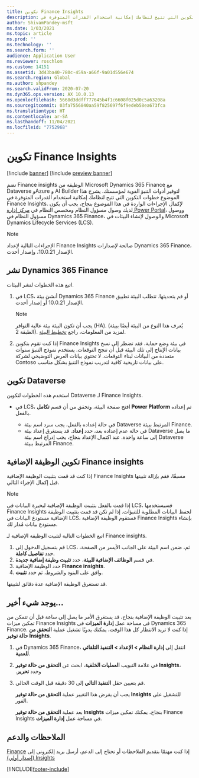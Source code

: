 ```yaml
---
title: تكوين Finance Insights
description: يشرح هذا الموضوع خطوات التكوين التي تتيح لنظامك إمكانية استخدام القدرات المتوفرة في Finance Insights.
author: ShivamPandey-msft
ms.date: 1/03/2021
ms.topic: article
ms.prod: ''
ms.technology: ''
ms.search.form: ''
audience: Application User
ms.reviewer: roschlom
ms.custom: 14151
ms.assetid: 3d43ba40-780c-459a-a66f-9a01d556e674
ms.search.region: Global
ms.author: shpandey
ms.search.validFrom: 2020-07-20
ms.dyn365.ops.version: AX 10.0.13
ms.openlocfilehash: 5668d3ddff777645b4f1c6608f025d0c5a63208a
ms.sourcegitcommit: 03fa7556840aa59f825697f6f9edeb58ea673fca
ms.translationtype: HT
ms.contentlocale: ar-SA
ms.lasthandoff: 11/04/2021
ms.locfileid: "7752968"
---
```

# <a name="configuration-for-finance-insights"></a>تكوين Finance Insights

[!include [banner](../includes/banner.md)]
[!include [preview banner](../includes/preview-banner.md)]

تضم Finance insights الوظيفة من Microsoft Dynamics 365 Finance مع Dataverse وAzure و AI Builder لتوفير أدوات التنبؤ القوية لمؤسستك. يشرح هذا الموضوع خطوات التكوين التي تتيح لنظامك إمكانية استخدام القدرات المتوفرة في Finance Insights. لإكمال الإجراءات الواردة في هذا الموضوع بنجاح، يجب أن يكون لديك وصول مسؤول النظام ومخصص النظام في [مركز إدارة Power Portal](https://admin.powerplatform.microsoft.com/)، ووصول مسؤول النظام في Dynamics 365 Finance، والوصول لإنشاء البيئات في Microsoft Dynamics ‏Lifecycle Services ‏(LCS).

> [!NOTE]
> الإجراءات التالية لإعداد Finance Insights صالحة لإصدارات Dynamics 365 Finance، الإصدار 10.0.21، وإصدار أحدث.

## <a name="deploy-dynamics-365-finance"></a>نشر Dynamics 365 Finance

اتبع هذه الخطوات لنشر البيئات.

1. في LCS، أنشئ بيئة Dynamics 365 Finance أو قم بتحديثها. تتطلب البيئة تطبيق الإصدار 10.0.21 أو إصدار أحدث.

    > [!NOTE]
    > يجب أن تكون البيئة بيئة عالية التوافر (HA). (يُعرف هذا النوع من البيئة أيضًا ببيئة الطبقة 2). لمزيد من المعلومات، راجع [تخطيط البيئة](../../fin-ops-core/fin-ops/imp-lifecycle/environment-planning.md).

2. إذا كنت تقوم بتكوين Finance Insights في بيئة وضع حماية، فقد تضطر إلى نسخ بيانات الإنتاج إلى تلك البيئة قبل أن تنجح التوقعات. يستخدم نموذج التنبؤ سنوات متعددة من البيانات لبناء التوقعات. لا تحتوي بيانات العرض التوضيحي لشركة Contoso على بيانات تاريخية كافية لتدريب نموذج التنبؤ بشكل مناسب. 

## <a name="configure-dataverse"></a>تكوين Dataverse

استخدم هذه الخطوات لتكوين Dataverse لـ Finance Insights.

- في LCS، افتح صفحة البيئة، وتحقق من أن قسم **تكامل Power Platform** تم إعداده بالفعل.

    - في حالة إعداده بالفعل، يجب سرد اسم بيئة Dataverse المرتبط ببيئة Finance.
    - في حالة عدم إعداده بعد، حدد **إعداد**. قد يستغرق إعداد بيئة Dataverse ما يصل إلى ساعة واحدة. عند اكتمال الإعداد بنجاح، يجب إدراج اسم بيئة Dataverse المرتبط ببيئة Finance.

## <a name="configure-the-finance-insights-add-in"></a>تكوين ‏الوظيفة الإضافية Finance insights

إذا كنت قد قمت بتثبيت الوظيفة الإضافية Finance Insights مسبقًا، فقم بإزالة تثبيتها قبل إكمال الإجراء التالي.

> [!NOTE]
> إذا قمت بالفعل بتثبيت الوظيفة الإضافية لبحيرة البيانات في LCS، فسيستخدمها Finance Insights لحفظ البيانات المطلوبة للتنبؤات. إذا لم تكن قد قمت بتثبيت الوظيفة الإضافية مستودع البيانات في LCS، فستقوم الوظيفة الإضافية Finance Insights بإنشاء مستودع بيانات مُدار لك.

اتبع الخطوات التالية لتثبيت الوظيفة الإضافية لـ Finance insights.

1. قم بتسجيل الدخول إلى LCS، ثم، ضمن اسم البيئة على الجانب الأيسر من الصفحة، حدد **تفاصيل كاملة**.
2. في قسم **الوظائف الإضافية للبيئة**، حدد **تثبيت وظيفة إضافية جديدة**.
3. حدد الوظيفة الإضافية **Finance insights**.
4. وافق على البنود والشروط، ثم حدد **تثبيت**.

قد تستغرق الوظيفة الإضافية عدة دقائق لتثبيتها.

## <a name="one-last-thing"></a>يوجد شيء أخير...

بعد تثبيت الوظيفة الإضافية بنجاح، قد يستغرق الأمر ما يصل إلى ساعة قبل أن تتمكن من تمكين ميزات Finance Insights في مساحة عمل **إدارة الميزات** في Dynamics 365 Finance. إذا كنت لا تريد الانتظار كل هذا الوقت، يمكنك يدويًا تشغيل عملية **التحقق من حالة توفير Insights**. 

1. في Dynamics 365 Finance، انتقل إلى **إدارة النظام \> الإعداد \> التنفيذ التلقائي للعمية**.
2. في علامة التبويب **العمليات الخلفية**، ابحث عن **التحقق من حالة توفير Insights‬‏‫**، وحدد **تحرير**.
3. قم بتعيين حقل **التنفيذ التالي** إلى 30 دقيقة قبل الوقت الحالي.

   يجب أن يفرض هذا التغيير عملية **التحقق من حالة توفير Insights** للتشغيل على الفور.

   بعد عملية **التحقق من حالة توفير Insights** بنجاح، يمكنك تمكين ميزات Finance Insights في مساحة عمل **إدارة الميزات**.

## <a name="feedback-and-support"></a>الملاحظات والدعم

إذا كنت مهتمًا بتقديم الملاحظات أو تحتاج إلى الدعم، أرسل بريد إلكتروني إلى [‏‫Finance Insights (إصدار أولي)](mailto:fiap@microsoft.com)

[!INCLUDE[footer-include](../../includes/footer-banner.md)]

